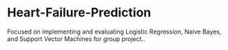 # Heart-Failure-Prediction
Focused on implementing and evaluating Logistic Regression, Naive Bayes, and Support Vector Machines for group project..
